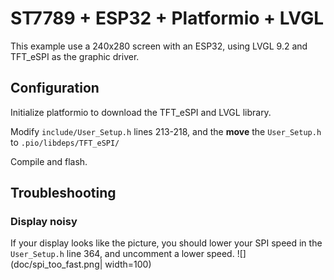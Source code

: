 # ST7789 + ESP32 + Platformio + LVGL

This example use a 240x280 screen with an ESP32, using LVGL 9.2 and TFT_eSPI as the graphic driver.

## Configuration

Initialize platformio to download the TFT_eSPI and LVGL library.

Modify `include/User_Setup.h` lines 213-218, and the **move** the `User_Setup.h` to `.pio/libdeps/TFT_eSPI/`

Compile and flash.

## Troubleshooting

### Display noisy

If your display looks like the picture, you should lower your SPI speed in the `User_Setup.h` line 364, and uncomment a lower speed.
![](doc/spi_too_fast.png| width=100)
